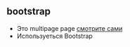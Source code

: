 ## bootstrap

- Это multipage page [смотрите сами](https://ker-yaqw.github.io/bootstrap/)
- Используеться Bootstrap
